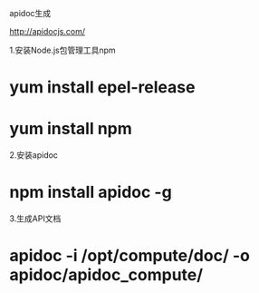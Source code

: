 apidoc生成

http://apidocjs.com/

1.安装Node.js包管理工具npm

# yum install epel-release
# yum install npm

2.安装apidoc

# npm install apidoc -g

3.生成API文档

# apidoc -i /opt/compute/doc/ -o apidoc/apidoc_compute/
